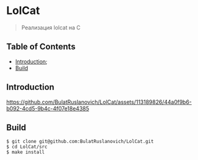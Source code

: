 # LolCat

> Реализация lolcat на С


## Table of Contents

* [Introduction](&#40;#introduction&#41);
* [Build](#build)


## Introduction


https://github.com/BulatRuslanovich/LolCat/assets/113189826/44a0f9b6-b092-4cd5-9b4c-4f07e18e4385


## Build
```
$ git clone git@github.com:BulatRuslanovich/LolCat.git
$ cd LolCat/src
$ make install
```
